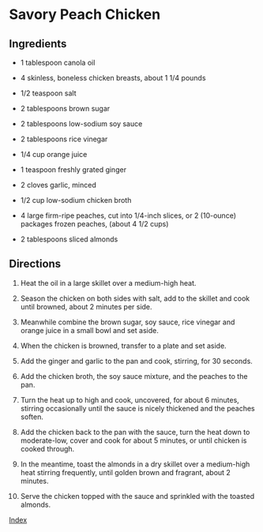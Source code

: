# Savory Peach Chicken

## Ingredients

- 1 tablespoon canola oil

- 4 skinless, boneless chicken breasts, about 1 1/4 pounds

- 1/2 teaspoon salt

- 2 tablespoons brown sugar

- 2 tablespoons low-sodium soy sauce

- 2 tablespoons rice vinegar

- 1/4 cup orange juice

- 1 teaspoon freshly grated ginger

- 2 cloves garlic, minced

- 1/2 cup low-sodium chicken broth

- 4 large firm-ripe peaches, cut into 1/4-inch slices, or 2 (10-ounce)
  packages frozen peaches, (about 4 1/2 cups)

- 2 tablespoons sliced almonds

## Directions

1.  Heat the oil in a large skillet over a medium-high heat.

2.  Season the chicken on both sides with salt, add to the skillet and cook until browned, about 2 minutes per side.

3.  Meanwhile combine the brown sugar, soy sauce, rice vinegar and orange juice in a small bowl and set aside.

4.  When the chicken is browned, transfer to a plate and set aside.

5.  Add the ginger and garlic to the pan and cook, stirring, for 30 seconds.

6.  Add the chicken broth, the soy sauce mixture, and the peaches to the pan.

7.  Turn the heat up to high and cook, uncovered, for about 6 minutes, stirring occasionally until the sauce is nicely thickened and the peaches soften.

8.  Add the chicken back to the pan with the sauce, turn the heat down to moderate-low, cover and cook for about 5 minutes, or until chicken is cooked through.

9.  In the meantime, toast the almonds in a dry skillet over a medium-high heat stirring frequently, until golden brown and fragrant, about 2 minutes.

10. Serve the chicken topped with the sauce and sprinkled with the toasted almonds.

[Index](index.html)
